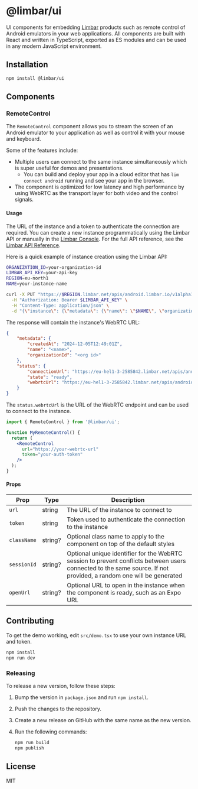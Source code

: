 # @limbar/ui

UI components for embedding [Limbar](https://limbar.io) products such as remote control of
Android emulators in your web applications.
All components are built with React and written in TypeScript, exported as ES modules and
can be used in any modern JavaScript environment.

## Installation

```bash
npm install @limbar/ui
```

## Components

### RemoteControl

The `RemoteControl` component allows you to stream the screen of an Android emulator to your application as well as control it
with your mouse and keyboard.

Some of the features include:

* Multiple users can connect to the same instance simultaneously which is super useful for
  demos and presentations.
  * You can build and deploy your app in a cloud editor that has `lim connect android` running and see your app
    in the browser.
* The component is optimized for low latency and high performance by using WebRTC as the transport layer for both video
  and the control signals.

#### Usage

The URL of the instance and a token to authenticate the connection are required.
You can create a new instance programmatically using the Limbar API or manually in the
[Limbar Console](https://console.limbar.io). For the full API reference, see the
[Limbar API Reference](https://limbar.io/docs/api-reference).

Here is a quick example of instance creation using the Limbar API:

```bash
ORGANIZATION_ID=your-organization-id
LIMBAR_API_KEY=your-api-key
REGION=eu-north1
NAME=your-instance-name

curl -X PUT "https://$REGION.limbar.net/apis/android.limbar.io/v1alpha1/organizations/$ORGANIZATION_ID/instances?wait=true" \
  -H "Authorization: Bearer $LIMBAR_API_KEY" \
  -H "Content-Type: application/json" \
  -d "{\"instance\": {\"metadata\": {\"name\": \"$NAME\", \"organizationId\": \"$ORGANIZATION_ID\"}}, \"wait\": true}"
```

The response will contain the instance's WebRTC URL:

```json
{
    "metadata": {
        "createdAt": "2024-12-05T12:49:01Z",
        "name": "<name>",
        "organizationId": "<org id>"
    },
    "status": {
        "connectionUrl": "https://eu-hel1-3-2585842.limbar.net/apis/android.limbar.io/v1alpha1/organizations/<org id>/instances/<name>/connect",
        "state": "ready",
        "webrtcUrl": "https://eu-hel1-3-2585842.limbar.net/apis/android.limbar.io/v1alpha1/organizations/<org id>/instances/<name>/webrtc"
    }
}
```

The `status.webrtcUrl` is the URL of the WebRTC endpoint and can be used to connect to the instance.

```jsx
import { RemoteControl } from '@limbar/ui';

function MyRemoteControl() {
  return (
    <RemoteControl 
      url="https://your-webrtc-url" 
      token="your-auth-token"
    />
  );
}
```

#### Props

| Prop | Type | Description |
|------|------|-------------|
| `url` | string | The URL of the instance to connect to |
| `token` | string | Token used to authenticate the connection to the instance |
| `className` | string? | Optional class name to apply to the component on top of the default styles |
| `sessionId` | string? | Optional unique identifier for the WebRTC session to prevent conflicts between users connected to the same source. If not provided, a random one will be generated |
| `openUrl` | string? | Optional URL to open in the instance when the component is ready, such as an Expo URL |

## Contributing

To get the demo working, edit `src/demo.tsx` to use your own instance URL and token.

```bash
npm install
npm run dev
```

### Releasing

To release a new version, follow these steps:

1. Bump the version in `package.json` and run `npm install`.
1. Push the changes to the repository.
1. Create a new release on GitHub with the same name as the new version.
1. Run the following commands:

   ```bash
   npm run build
   npm publish
   ```

## License

MIT
